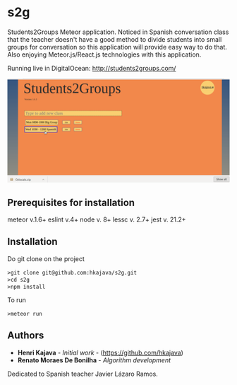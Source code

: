 # s2g
Students2Groups Meteor application. Noticed in Spanish conversation class that the teacher doesn't have a good method to divide students into small groups for conversation so this application will provide easy way to do that. Also enjoying Meteor.js/React.js technologies with this application.

Running live in DigitalOcean:
http://students2groups.com/

![s2g screen cast](imports/filesforgithubREADME/s2g_screencast_20180320.gif)

## Prerequisites for installation

meteor v.1.6+
eslint v.4+
node v. 8+
lessc v. 2.7+
jest v. 21.2+


## Installation

Do git clone on the project
```
>git clone git@github.com:hkajava/s2g.git
>cd s2g
>npm install
```

To run
```
>meteor run
```

## Authors

* **Henri Kajava** - *Initial work* - (https://github.com/hkajava)
* **Renato Moraes De Bonilha** - *Algorithm development*

Dedicated to Spanish teacher Javier Lázaro Ramos.
